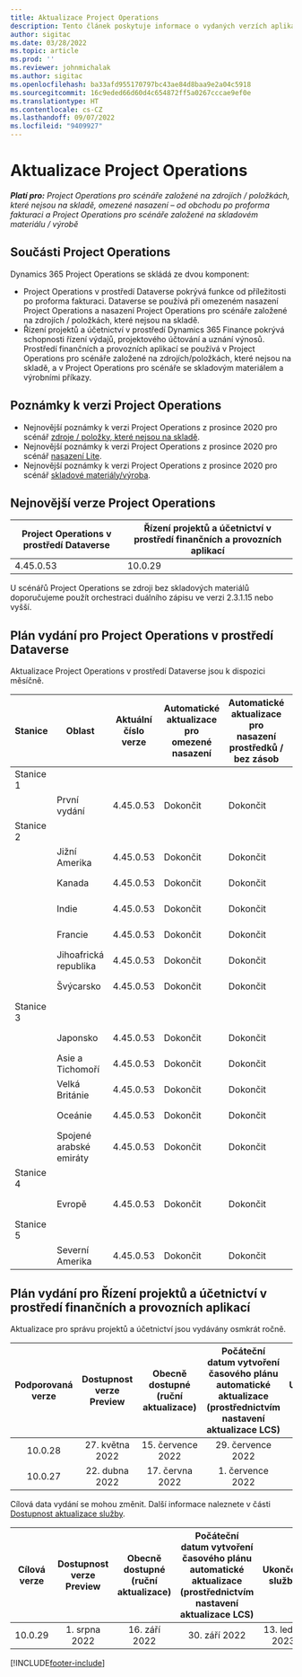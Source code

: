 ```yaml
---
title: Aktualizace Project Operations
description: Tento článek poskytuje informace o vydaných verzích aplikace Dynamics 365 Project Operations.
author: sigitac
ms.date: 03/28/2022
ms.topic: article
ms.prod: ''
ms.reviewer: johnmichalak
ms.author: sigitac
ms.openlocfilehash: ba33afd955170797bc43ae84d8baa9e2a04c5918
ms.sourcegitcommit: 16c9eded66d60d4c654872ff5a0267cccae9ef0e
ms.translationtype: HT
ms.contentlocale: cs-CZ
ms.lasthandoff: 09/07/2022
ms.locfileid: "9409927"
---
```

# <a name="project-operations-updates"></a>Aktualizace Project Operations

_**Platí pro:** Project Operations pro scénáře založené na zdrojích / položkách, které nejsou na skladě, omezené nasazení – od obchodu po proforma fakturaci a Project Operations pro scénáře založené na skladovém materiálu / výrobě_



## <a name="project-operations-components"></a>Součásti Project Operations

Dynamics 365 Project Operations se skládá ze dvou komponent:

- Project Operations v prostředí Dataverse pokrývá funkce od příležitosti po proforma fakturaci. Dataverse se používá při omezeném nasazení Project Operations a nasazení Project Operations pro scénáře založené na zdrojích / položkách, které nejsou na skladě.
- Řízení projektů a účetnictví v prostředí Dynamics 365 Finance pokrývá schopnosti řízení výdajů, projektového účtování a uznání výnosů. Prostředí finančních a provozních aplikací se používá v Project Operations pro scénáře založené na zdrojích/položkách, které nejsou na skladě, a v Project Operations pro scénáře se skladovým materiálem a výrobními příkazy.

## <a name="project-operations-release-notes"></a>Poznámky k verzi Project Operations
- Nejnovější poznámky k verzi Project Operations z prosince 2020 pro scénář [zdroje / položky, které nejsou na skladě](whats-new-july-2022-resource-based.md).
- Nejnovější poznámky k verzi Project Operations z prosince 2020 pro scénář [nasazení Lite](../pro/whats-new/whats-new-july-2022-lite.md).
- Nejnovější poznámky k verzi Project Operations z prosince 2020 pro scénář [skladové materiály/výroba](../prod-pma/whats-new/whats-new-jul-2022-stocked.md).

## <a name="project-operations-latest-version"></a>Nejnovější verze Project Operations

| Project Operations v prostředí Dataverse | Řízení projektů a účetnictví v prostředí finančních a provozních aplikací | 
| --- | --- |
| 4.45.0.53 | 10.0.29 |

U scénářů Project Operations se zdroji bez skladových materiálů doporučujeme použít orchestraci duálního zápisu ve verzi 2.3.1.15 nebo vyšší.

## <a name="release-schedule-for-project-operations-on-dataverse-environment"></a>Plán vydání pro Project Operations v prostředí Dataverse

Aktualizace Project Operations v prostředí Dataverse jsou k dispozici měsíčně. 

| Stanice | Oblast | Aktuální číslo verze | Automatické aktualizace pro omezené nasazení | Automatické aktualizace pro nasazení prostředků / bez zásob | Číslo příští verze | Další obecně dostupná verze |
|-----------|-----------------------|-----------------|--------------------|---------------------|---------------------|---------------------|
| Stanice 1 |   &nbsp;              |    &nbsp;       | &nbsp;             |      &nbsp;         |      &nbsp;         |      &nbsp;         |
|   &nbsp;  | První vydání         |  4.45.0.53      | Dokončit           | Dokončit            | TBD                 | 09. září 2022      |
| Stanice 2 |   &nbsp;              |    &nbsp;       | &nbsp;             |      &nbsp;         |      &nbsp;         |      &nbsp;         |
|   &nbsp;  | Jižní Amerika         |  4.45.0.53      | Dokončit           | Dokončit            | TBD                 | 09. září 2022       |
|   &nbsp;  | Kanada                |  4.45.0.53      | Dokončit           | Dokončit            | TBD                 | 09. září 2022       |
|   &nbsp;  | Indie                 |  4.45.0.53      | Dokončit           | Dokončit            | TBD                 | 09. září 2022       |
|   &nbsp;  | Francie                |  4.45.0.53      | Dokončit           | Dokončit            | TBD                 | 09. září 2022       |
|   &nbsp;  | Jihoafrická republika          |  4.45.0.53      | Dokončit           | Dokončit            | TBD                 | 09. září 2022       |
|   &nbsp;  | Švýcarsko           |  4.45.0.53      | Dokončit           | Dokončit            | TBD                 | 09. září 2022       |
| Stanice 3 |      &nbsp;           |     &nbsp;      |     &nbsp;         |      &nbsp;         |      &nbsp;         |      &nbsp;         |
|   &nbsp;  | Japonsko                 |  4.45.0.53      | Dokončit      | Dokončit       | TBD                 | 09. září 2022       |
|   &nbsp;  | Asie a Tichomoří          |  4.45.0.53      | Dokončit      | Dokončit       | TBD                 | 09. září 2022       |
|   &nbsp;  | Velká Británie         |  4.45.0.53      | Dokončit      | Dokončit       | TBD                 | 09. září 2022       |
|   &nbsp;  | Oceánie               |  4.45.0.53      | Dokončit      | Dokončit       | TBD                 | 09. září 2022       |
|   &nbsp;  | Spojené arabské emiráty  |  4.45.0.53      | Dokončit      | Dokončit       | TBD                 | 09. září 2022       |
| Stanice 4 |     &nbsp;            |     &nbsp;      |     &nbsp;         |      &nbsp;         |      &nbsp;         |      &nbsp;         |
|   &nbsp;  | Evropě                |  4.45.0.53      | Dokončit           | Dokončit            | TBD           | 16. září 2022       |
| Stanice 5 |     &nbsp;            |     &nbsp;      |     &nbsp;         |      &nbsp;         |      &nbsp;         |      &nbsp;         |
|   &nbsp;  | Severní Amerika         |  4.45.0.53      | Dokončit           | Dokončit            | TBD           | 16. září 2022       |

## <a name="release-schedule-for-project-management-and-accounting-in-the-finance-and-operations-apps-environment"></a>Plán vydání pro Řízení projektů a účetnictví v prostředí finančních a provozních aplikací

Aktualizace pro správu projektů a účetnictví jsou vydávány osmkrát ročně.

|Podporovaná verze| Dostupnost verze Preview | Obecně dostupné (ruční aktualizace) | Počáteční datum vytvoření časového plánu automatické aktualizace (prostřednictvím nastavení aktualizace LCS) |   Ukončení služby   |
|:---------------:|:---------------------------:|:---------------------------------:|:--------------------------------------------------------------------:|:------------------:|
|     10.0.28     |      27. května 2022           |        15. července 2022              |                          29. července 2022                               | 21. října 2022   |
|     10.0.27     |      22. dubna 2022         |        17. června 2022              |                          1. července 2022                                | 16. září 2022 |

Cílová data vydání se mohou změnit. Další informace naleznete v části [Dostupnost aktualizace služby](/dynamics365/fin-ops-core/fin-ops/get-started/public-preview-releases?toc=%2fdynamics365%2ffinance%2ftoc.json).

|Cílová verze | Dostupnost verze Preview | Obecně dostupné (ruční aktualizace) | Počáteční datum vytvoření časového plánu automatické aktualizace (prostřednictvím nastavení aktualizace LCS) |   Ukončení služby   |
|:---------------:|:---------------------------:|:---------------------------------:|:--------------------------------------------------------------------:|:------------------:|
|     10.0.29     |      1. srpna 2022         |       16. září 2022          |                        30. září 2022                            | 13. ledna 2023   |

[!INCLUDE[footer-include](../includes/footer-banner.md)]
